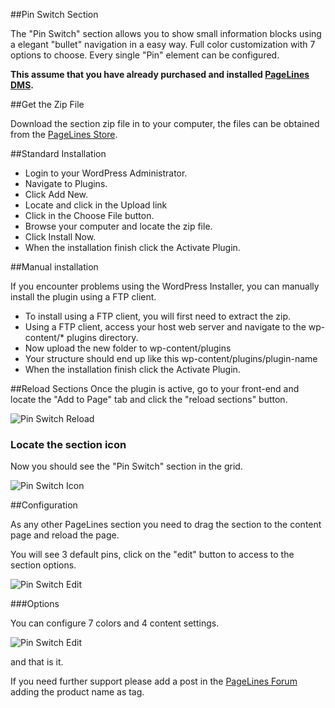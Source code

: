 ##Pin Switch Section

The "Pin Switch" section allows you to show small information blocks using a elegant "bullet" navigation in a easy way. Full color customization with 7 options to choose. Every single "Pin" element can be configured.

**This assume that you have already purchased and installed [PageLines DMS][1].**


##Get the Zip File

Download the section zip file in to your computer, the files can be obtained from the [PageLines Store][2].

##Standard Installation

* Login to your WordPress Administrator.
* Navigate to Plugins.
* Click Add New.
* Locate and click in the Upload link
* Click in the Choose File button.
* Browse your computer and locate the zip file.
* Click Install Now.
* When the installation finish click the Activate Plugin.

##Manual installation

If you encounter problems using the WordPress  Installer, you can manually install the plugin using a FTP client.

* To install using a FTP client, you will first need to extract the zip.
* Using a FTP client, access your host web server and navigate to the wp-content/* plugins directory.
* Now upload the new folder to wp-content/plugins
* Your structure should end up like this wp-content/plugins/plugin-name
* When the installation finish click the Activate Plugin.

##Reload Sections
Once the plugin is active, go to your front-end and locate the "Add to Page" tab and click the "reload sections" button.

![Pin Switch Reload][3]

### Locate the section icon
Now you should see the "Pin Switch" section in the grid.

![Pin Switch Icon][4]

##Configuration

As any other PageLines section you need to drag the section to the content page and reload the page.

You will see 3 default pins, click on the "edit" button to access to the section options.

![Pin Switch Edit][5]

###Options

You can configure 7 colors and 4 content settings.

![Pin Switch Edit][6]

and that is it.

If you need further support please add a post in the [PageLines Forum][7] adding the product name as tag.


  [1]: http://www.pagelines.com/shop/core/dms/
  [2]: https://www.pagelines.com/my-account/
  [3]: http://enriquechavez.co/wp-content/uploads/2014/07/pin-switch-reload.png
  [4]: http://enriquechavez.co/wp-content/uploads/2014/07/pin-switch-icon.png
  [5]: http://enriquechavez.co/wp-content/uploads/2014/07/pin-switch-edit.png
  [6]: http://enriquechavez.co/wp-content/uploads/2014/07/pin-switch-options.png
  [7]: http://forum.pagelines.com/forum/87-products-by-enrique/
  [8]: http://enriquechavez.co/wp-content/uploads/2014/07/pinswitch-documentation.pdf